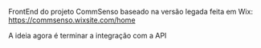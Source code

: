 FrontEnd do projeto CommSenso baseado na versão legada feita em Wix: https://commsenso.wixsite.com/home


A ideia agora é terminar a integração com a API